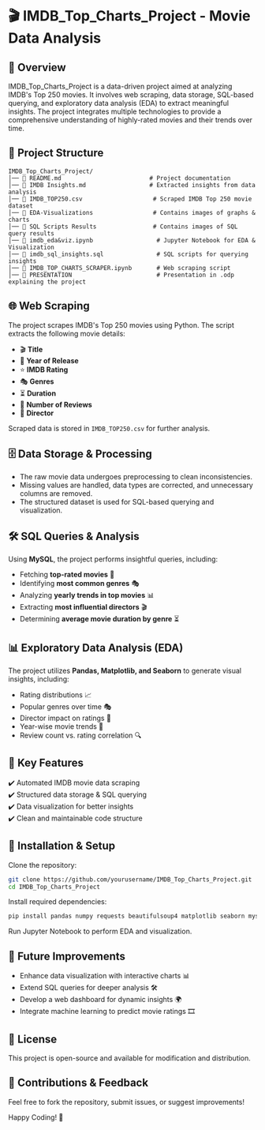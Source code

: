# 🎬 IMDB_Top_Charts_Project - Movie Data Analysis

## 📝 Overview
IMDB_Top_Charts_Project is a data-driven project aimed at analyzing IMDB's Top 250 movies. It involves web scraping, data storage, SQL-based querying, and exploratory data analysis (EDA) to extract meaningful insights. The project integrates multiple technologies to provide a comprehensive understanding of highly-rated movies and their trends over time.

## 📂 Project Structure
```
IMDB_Top_Charts_Project/
│── 📄 README.md                         # Project documentation
│── 📄 IMDB Insights.md                  # Extracted insights from data analysis
│── 📄 IMDB_TOP250.csv                    # Scraped IMDB Top 250 movie dataset
│── 📂 EDA-Visualizations                 # Contains images of graphs & charts
│── 📂 SQL Scripts Results                # Contains images of SQL query results
│── 📄 imdb_eda&viz.ipynb                  # Jupyter Notebook for EDA & Visualization
│── 📄 imdb_sql_insights.sql               # SQL scripts for querying insights
│── 📄 IMDB_TOP_CHARTS_SCRAPER.ipynb       # Web scraping script
│── 📂 PRESENTATION                        # Presentation in .odp explaining the project
```

## 🌐 Web Scraping
The project scrapes IMDB's Top 250 movies using Python. The script extracts the following movie details:
- 🎬 **Title**
- 📅 **Year of Release**
- ⭐ **IMDB Rating**
- 🎭 **Genres**
- ⏳ **Duration**
- 📝 **Number of Reviews**
- 🎥 **Director**

Scraped data is stored in `IMDB_TOP250.csv` for further analysis.

## 🗄️ Data Storage & Processing
- The raw movie data undergoes preprocessing to clean inconsistencies.
- Missing values are handled, data types are corrected, and unnecessary columns are removed.
- The structured dataset is used for SQL-based querying and visualization.

## 🛠️ SQL Queries & Analysis
Using **MySQL**, the project performs insightful queries, including:
- Fetching **top-rated movies** 🎥
- Identifying **most common genres** 🎭
- Analyzing **yearly trends in top movies** 📊
- Extracting **most influential directors** 🎬
- Determining **average movie duration by genre** ⏳

## 📊 Exploratory Data Analysis (EDA)
The project utilizes **Pandas, Matplotlib, and Seaborn** to generate visual insights, including:
- Rating distributions 📈
- Popular genres over time 🎭
- Director impact on ratings 🎥
- Year-wise movie trends 📅
- Review count vs. rating correlation 🔍

## 📌 Key Features
✔️ Automated IMDB movie data scraping  
✔️ Structured data storage & SQL querying  
✔️ Data visualization for better insights  
✔️ Clean and maintainable code structure  

## 🔧 Installation & Setup
Clone the repository:
```sh
git clone https://github.com/yourusername/IMDB_Top_Charts_Project.git
cd IMDB_Top_Charts_Project
```

Install required dependencies:
```sh
pip install pandas numpy requests beautifulsoup4 matplotlib seaborn mysql-connector-python
```
Run Jupyter Notebook to perform EDA and visualization.

## 🚀 Future Improvements
- Enhance data visualization with interactive charts 📊
- Extend SQL queries for deeper analysis 🛠️
- Develop a web dashboard for dynamic insights 🌍
- Integrate machine learning to predict movie ratings 🎞️

## 📜 License
This project is open-source and available for modification and distribution.

## 📩 Contributions & Feedback
Feel free to fork the repository, submit issues, or suggest improvements!

Happy Coding! 🚀

